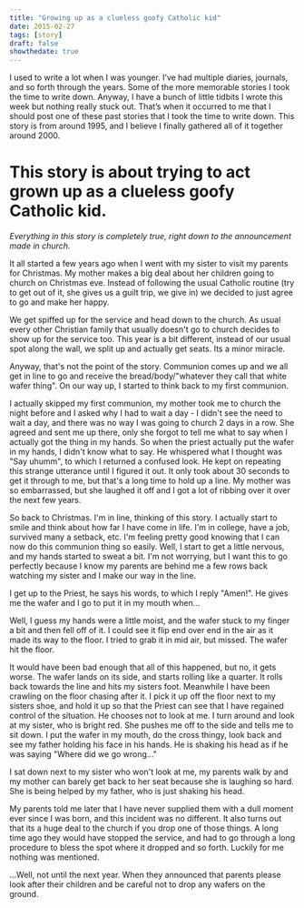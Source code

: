 ```yaml
---
title: "Growing up as a clueless goofy Catholic kid"
date: 2015-02-27
tags: [story]
draft: false
showthedate: true
---
```


<p>I used to write a lot when I was younger.  I’ve had multiple diaries, journals, and so forth through the years.  Some of the more memorable stories I took the time to write down.  Anyway, I have a bunch of little tidbits I wrote this week but nothing really stuck out.  That’s when it occurred to me that I should post one of these past stories that I took the time to write down.  This story is from around 1995, and I believe I finally gathered all of it together around 2000. </p> <h1>This story is about trying to act grown up as a clueless goofy Catholic kid.</h1><p><i>Everything in this story is completely true, right down to the announcement made in church.</i></p> <p>It all started a few years ago when I went with my sister to visit my parents for Christmas.  My mother makes a big deal about her children going to church on Christmas eve.  Instead of following the usual Catholic routine (try to get out of it, she gives us a guilt trip, we give in) we decided to just agree to go and make her happy. </p> <p>We get spiffed up for the service and head down to the church.  As usual every other Christian family that usually doesn't go to church decides to show up for the service too.  This year is a bit different, instead of our usual spot along the wall, we split up and actually get seats.  Its a minor miracle. </p> <p>Anyway, that's not the point of the story.  Communion comes up and we all get in line to go and receive the bread/body/"whatever they call that white wafer thing".  On our way up, I started to think back to my first communion. </p> <p>I actually skipped my first communion, my mother took me to church the night before and I asked why I had to wait a day - I didn't see the need to wait a day, and there was no way I was going to church 2 days in a row.  She agreed and sent me up there, only she forgot to tell me what to say when I actually got the thing in my hands.  So when the priest actually put the wafer in my hands, I didn't know what to say.  He whispered what I thought was "Say uhumm", to which I returned a confused look.  He kept on repeating this strange utterance until I figured it out.  It only took about 30 seconds to get it through to me, but that's a long time to hold up a line. My mother was so embarrassed, but she laughed it off and I got a lot of ribbing over it over the next few years. </p> <p>So back to Christmas.  I'm in line, thinking of this story.  I actually start to smile and think about how far I have come in life.  I'm in college, have a job, survived many a setback, etc.  I'm feeling pretty good knowing that I can now do this communion thing so easily.  Well, I start to get a little nervous, and my hands started to sweat a bit.  I'm not worrying, but I want this to go perfectly because I know my parents are behind me a few rows back watching my sister and I make our way in the line. </p> <p>I get up to the Priest, he says his words, to which I reply "Amen!".  He gives me the wafer and I go to put it in my mouth when... </p> <p>Well, I guess my hands were a little moist, and the wafer stuck to my finger a bit and then fell off of it.  I could see it flip end over end in the air as it made its way to the floor.  I tried to grab it in mid air, but missed.  The wafer hit the floor. </p> <p>It would have been bad enough that all of this happened, but no, it gets worse.  The wafer lands on its side, and starts rolling like a quarter.  It rolls back towards the line and hits my sisters foot.  Meanwhile I have been crawling on the floor chasing after it.  I pick it up off the floor next to my sisters shoe, and hold it up so that the Priest can see that I have regained control of the situation.  He chooses not to look at me.  I turn around and look at my sister, who is bright red.  She pushes me off to the side and tells me to sit down.  I put the wafer in my mouth, do the cross thingy, look back and see my father holding his face in his hands.  He is shaking his head as if he was saying "Where did we go wrong..." </p> <p>I sat down next to my sister who won't look at me, my parents walk by and my mother can barely get back to her seat because she is laughing so hard. She is being helped by my father, who is just shaking his head. </p> <p>My parents told me later that I have never supplied them with a dull moment ever since I was born, and this incident was no different.  It also turns out that its a huge deal to the church if you drop one of those things.  A long time ago they would have stopped the service, and had to go through a long procedure to bless the spot where it dropped and so forth. Luckily for me nothing was mentioned. </p> <p>...Well, not until the next year.  When they announced that parents please look after their children and be careful not to drop any wafers on the ground. </p>
